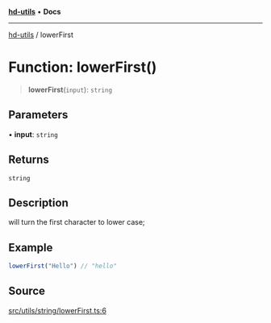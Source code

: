 [**hd-utils**](../README.md) • **Docs**

***

[hd-utils](../globals.md) / lowerFirst

# Function: lowerFirst()

> **lowerFirst**(`input`): `string`

## Parameters

• **input**: `string`

## Returns

`string`

## Description

will turn the first character to lower case;

## Example

```ts
lowerFirst("Hello") // "hello"
```

## Source

[src/utils/string/lowerFirst.ts:6](https://github.com/AhmadHddad/h-utils/blob/5c76ff5de068cee019fc632d9da2e395721bb48f/src/utils/string/lowerFirst.ts#L6)
